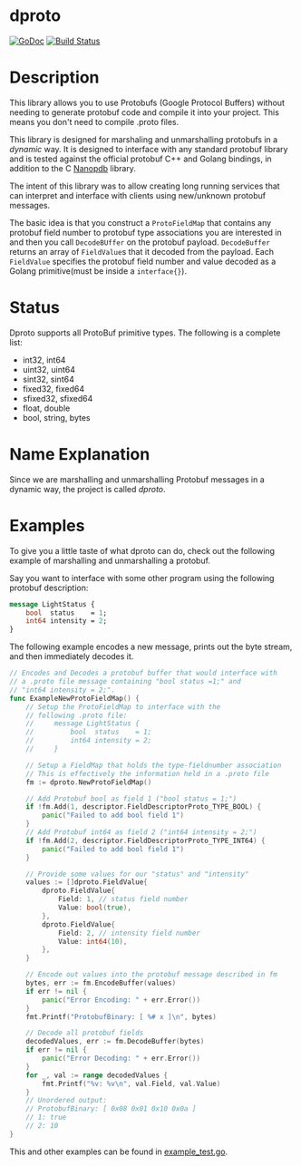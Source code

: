 # dproto
[![GoDoc](https://godoc.org/github.com/linux4life798/dproto?status.png)](https://godoc.org/github.com/linux4life798/dproto)
[![Build Status](https://travis-ci.org/linux4life798/dproto.svg?branch=master)](https://travis-ci.org/linux4life798/dproto)

# Description
This library allows you to use Protobufs (Google Protocol Buffers) without needing to
generate protobuf code and compile it into your project.
This means you don't need to compile .proto files.

This library is designed for marshaling and unmarshalling protobufs in a *dynamic* way.
It is designed to interface with any standard protobuf library and is tested against
the official protobuf C++ and Golang bindings, in addition to the C
[Nanopdb](https://github.com/nanopb/nanopb) library.

The intent of this library was to allow creating long running services that can
interpret and interface with clients using new/unknown protobuf messages.

The basic idea is that you construct a `ProtoFieldMap` that contains any protobuf
field number to protobuf type associations you are interested in and then you
call `DecodeBUffer` on the protobuf payload.
`DecodeBuffer` returns an array of `FieldValue`s that it decoded from the payload.
Each `FieldValue` specifies the protobuf field number and value decoded as a Golang
primitive(must be inside a `interface{}`).

# Status
Dproto supports all ProtoBuf primitive types. The following is a complete list:
* int32, int64
* uint32, uint64
* sint32, sint64
* fixed32, fixed64
* sfixed32, sfixed64
* float, double
* bool, string, bytes

# Name Explanation
Since we are marshalling and unmarshalling Protobuf messages in a dynamic way,
the project is called *dproto*.

# Examples

To give you a little taste of what dproto can do, check out the following
example of marshalling and unmarshalling a protobuf.

Say you want to interface with some other program using the following
protobuf description:
```protobuf
message LightStatus {
    bool  status    = 1;
    int64 intensity = 2;
}
```

The following example encodes a new message, prints out the byte stream,
and then immediately decodes it.


```go
// Encodes and Decodes a protobuf buffer that would interface with
// a .proto file message containing "bool status =1;" and
// "int64 intensity = 2;".
func ExampleNewProtoFieldMap() {
	// Setup the ProtoFieldMap to interface with the
	// following .proto file:
	//     message LightStatus {
	//         bool  status    = 1;
	//         int64 intensity = 2;
	//     }

	// Setup a FieldMap that holds the type-fieldnumber association
	// This is effectively the information held in a .proto file
	fm := dproto.NewProtoFieldMap()

	// Add Protobuf bool as field 1 ("bool status = 1;")
	if !fm.Add(1, descriptor.FieldDescriptorProto_TYPE_BOOL) {
		panic("Failed to add bool field 1")
	}
	// Add Protobuf int64 as field 2 ("int64 intensity = 2;")
	if !fm.Add(2, descriptor.FieldDescriptorProto_TYPE_INT64) {
		panic("Failed to add bool field 1")
	}

	// Provide some values for our "status" and "intensity"
	values := []dproto.FieldValue{
		dproto.FieldValue{
			Field: 1, // status field number
			Value: bool(true),
		},
		dproto.FieldValue{
			Field: 2, // intensity field number
			Value: int64(10),
		},
	}

	// Encode out values into the protobuf message described in fm
	bytes, err := fm.EncodeBuffer(values)
	if err != nil {
		panic("Error Encoding: " + err.Error())
	}
	fmt.Printf("ProtobufBinary: [ %# x ]\n", bytes)

	// Decode all protobuf fields
	decodedValues, err := fm.DecodeBuffer(bytes)
	if err != nil {
		panic("Error Decoding: " + err.Error())
	}
	for _, val := range decodedValues {
		fmt.Printf("%v: %v\n", val.Field, val.Value)
	}
	// Unordered output:
	// ProtobufBinary: [ 0x08 0x01 0x10 0x0a ]
	// 1: true
	// 2: 10
}
```

This and other examples can be found in [example_test.go](example_test.go).
